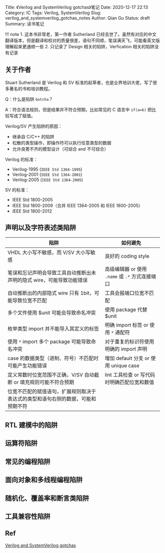 Title: 《Verilog and SystemVerilog gotchas》笔记
Date: 2020-12-17 22:13
Category: IC
Tags: Verilog, SystemVerilog
Slug: verilog_and_systemverilog_gotchas_notes
Author: Qian Gu
Status: draft
Summary: 读书笔记

!!! note
    1. 这本书非常老，第一作者 Sutherland 已经去世了。虽然有对应的中文翻译版本，但是翻译和校对的质量很差，语句不同顺，笔误满天飞，可能看英文版理解起来更通顺一些
    2. 只记录了 Design 相关的陷阱，Verfication 相关的陷阱没有记录

## 关于作者

Stuart Sutherland 是 Verilog 和 SV 标准的起草者，也是业界培训大佬，写了很多著名的书和培训教程。

Q：什么是陷阱 `Gotcha`？

A：符合语法规则，但是结果并不符合预期，比如常见的 C 语言中 `if(a=b)` 把比较写成了赋值。

Verilog/SV 产生陷阱的原因：

+ 继承自 C/C++ 的陷阱
+ 松散的类型操作，即操作符可以执行任意类型的数据
+ 允许良莠不齐的模型设计（可综合 and 不可综合）

Verilog 的标准：

+ Verilog-1995 (`IEEE Std 1364-1995`)
+ Verilog-2001 (`IEEE Std 1364-2001`)
+ Verilog-2005 (`IEEE Std 1364-2005`)

SV 的标准：

+ IEEE Std 1800-2005
+ IEEE Std 1800-2009（合并 IEEE 1364-2005 和 IEEE 1800-2005）
+ IEEE Std 1800-2012

## 声明以及字符表述类陷阱

| 陷阱 | 如何避免 |
| ------- | ----- |
| VHDL 大小写不敏感，而 V/SV 大小写敏感 | 良好的 coding style |
| 笔误和忘记声明会导致工具自动推断出未声明的隐式 wire，可能导致功能错误 | 高级编辑器 or 使用 `.name` 或 `.*` 方式连接端口 |
| 自动推断出的内部隐式 wire 只有 1bit，可能导致位宽不匹配 | 工具会报端口位宽不匹配 |
| 多个文件使用 $unit 可能会导致命名冲突 | 使用 package 代替 $unit |
| 枚举类型 import 并不能导入其定义的标签 | 明确 import 标签 or 使用 `*` 通配符 |
| 使用 `*` import 多个 package 可能导致命名冲突 | 对于重复的标识符使用明确的 import 声明 |
| case 的数据类型（进制、符号）不匹配时可能产生功能错误 | 增加 default 分支 or 使用 unique case |
| 定义常数时位宽范围不正确，V/SV 自动截断 or 填充规则可能不符合预期 | lint 工具检查 or 写代码时明确匹配位宽和数值 |
| 位宽不匹配的赋值语句，扩展规则取决于表达式的类型和语句右侧的数据，可能和预期不符 |  |

## RTL 建模中的陷阱

## 运算符陷阱

## 常见的编程陷阱

## 面向对象和多线程编程陷阱

## 随机化、覆盖率和断言类陷阱

## 工具兼容性陷阱

## Ref

[Verilog and SystemVerilog gotchas](https://book.douban.com/subject/2859647/)